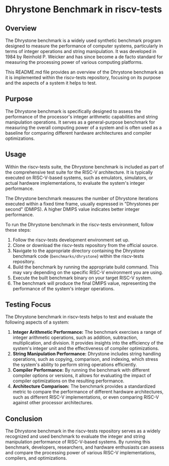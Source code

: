 # Dhrystone Benchmark in riscv-tests

## Overview
The Dhrystone benchmark is a widely used synthetic benchmark program designed to measure the performance of computer systems, particularly in terms of integer operations and string manipulation. It was developed in 1984 by Reinhold P. Weicker and has since become a de facto standard for measuring the processing power of various computing platforms.

This README.md file provides an overview of the Dhrystone benchmark as it is implemented within the riscv-tests repository, focusing on its purpose and the aspects of a system it helps to test.

## Purpose
The Dhrystone benchmark is specifically designed to assess the performance of the processor's integer arithmetic capabilities and string manipulation operations. It serves as a general-purpose benchmark for measuring the overall computing power of a system and is often used as a baseline for comparing different hardware architectures and compiler optimizations.

## Usage
Within the riscv-tests suite, the Dhrystone benchmark is included as part of the comprehensive test suite for the RISC-V architecture. It is typically executed on RISC-V-based systems, such as emulators, simulators, or actual hardware implementations, to evaluate the system's integer performance.

The Dhrystone benchmark measures the number of Dhrystone iterations executed within a fixed time frame, usually expressed in "Dhrystones per second" (DMIPS). A higher DMIPS value indicates better integer performance.

To run the Dhrystone benchmark in the riscv-tests environment, follow these steps:

1. Follow the riscv-tests development environment set up.
2. Clone or download the riscv-tests repository from the official source.
3. Navigate to the appropriate directory containing the Dhrystone benchmark code (`benchmarks/dhrystone`) within the riscv-tests repository.
4. Build the benchmark by running the appropriate build command. This may vary depending on the specific RISC-V environment you are using.
5. Execute the built benchmark binary on your target RISC-V system.
6. The benchmark will produce the final DMIPS value, representing the performance of the system's integer operations.

## Testing Focus
The Dhrystone benchmark in riscv-tests helps to test and evaluate the following aspects of a system:

1. **Integer Arithmetic Performance:** The benchmark exercises a range of integer arithmetic operations, such as addition, subtraction, multiplication, and division. It provides insights into the efficiency of the system's integer unit and the effectiveness of compiler optimizations.
2. **String Manipulation Performance:** Dhrystone includes string handling operations, such as copying, comparison, and indexing, which stress the system's ability to perform string operations efficiently.
3. **Compiler Performance:** By running the benchmark with different compiler options or versions, it allows for evaluating the impact of compiler optimizations on the resulting performance.
4. **Architecture Comparison:** The benchmark provides a standardized metric to compare the performance of different hardware architectures, such as different RISC-V implementations, or even comparing RISC-V against other processor architectures.

## Conclusion
The Dhrystone benchmark in the riscv-tests repository serves as a widely recognized and used benchmark to evaluate the integer and string manipulation performance of RISC-V-based systems. By running this benchmark, developers, researchers, and hardware enthusiasts can assess and compare the processing power of various RISC-V implementations, compilers, and optimizations.
